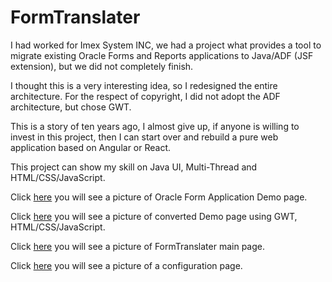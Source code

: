 # FormTranslater

I had worked for Imex System INC, we had a project what provides a tool to migrate existing Oracle Forms and Reports applications to Java/ADF (JSF extension), but we did not completely finish.

I thought this is a very interesting idea, so I redesigned the entire architecture. For the respect of copyright, I did not adopt the ADF architecture, but chose GWT.

This is a story of ten years ago, I almost give up, if anyone is willing to invest in this project, then I can start over and rebuild a pure web application based on Angular or React.

This project can show my skill on Java UI, Multi-Thread and HTML/CSS/JavaScript.

Click [here](oracleform1.JPG) you will see a picture of Oracle Form Application Demo page.

Click [here](oracleform2.JPG) you will see a picture of converted Demo page using GWT, HTML/CSS/JavaScript.

Click [here](oracleform3.JPG) you will see a picture of FormTranslater main page. 

Click [here](oracleform4.JPG) you will see a picture of a configuration page.

